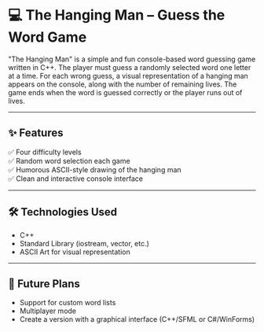 # 💻 The Hanging Man – Guess the Word Game

"The Hanging Man" is a simple and fun console-based word guessing game written in C++. The player must guess a randomly selected word one letter at a time. For each wrong guess, a visual representation of a hanging man appears on the console, along with the number of remaining lives. The game ends when the word is guessed correctly or the player runs out of lives.

----

## ✨ Features

✅ Four difficulty levels  
✅ Random word selection each game  
✅ Humorous ASCII-style drawing of the hanging man  
✅ Clean and interactive console interface  

----

## 🛠️ Technologies Used

- C++
- Standard Library (iostream, vector, etc.)
- ASCII Art for visual representation

----

## 🎯 Future Plans 

- Support for custom word lists  
- Multiplayer mode  
- Create a version with a graphical interface (C++/SFML or C#/WinForms)

